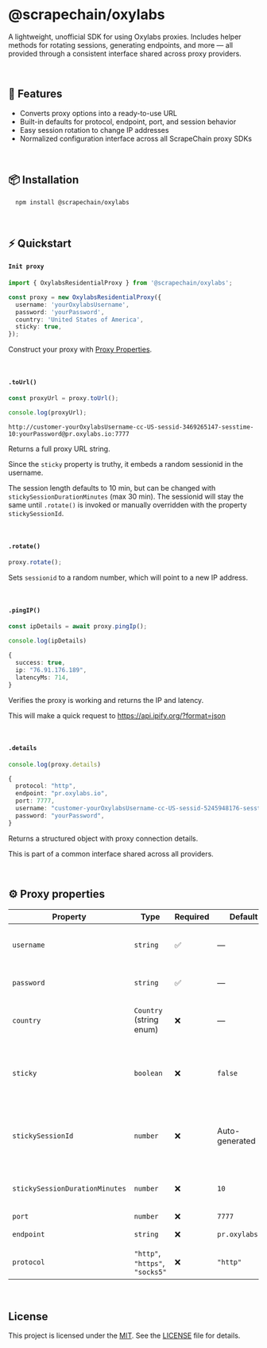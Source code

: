 
# @scrapechain/oxylabs

A lightweight, unofficial SDK for using Oxylabs proxies.
Includes helper methods for rotating sessions, generating endpoints, and more  — all provided through a consistent interface shared across proxy providers.

<br/>

## 🚀 Features
- Converts proxy options into a ready-to-use URL
- Built-in defaults for protocol, endpoint, port, and session behavior
- Easy session rotation to change IP addresses
- Normalized configuration interface across all ScrapeChain proxy SDKs

<br/>

## 📦 Installation
```bash
  npm install @scrapechain/oxylabs
```

<br/>

## ⚡ Quickstart
#### `Init proxy`

```ts
import { OxylabsResidentialProxy } from '@scrapechain/oxylabs';

const proxy = new OxylabsResidentialProxy({
  username: 'yourOxylabsUsername',
  password: 'yourPassword',
  country: 'United States of America',
  sticky: true,
});
```

Construct your proxy with [Proxy Properties](#️-proxy-properties).

<br/>

#### `.toUrl()`
```ts
const proxyUrl = proxy.toUrl();

console.log(proxyUrl);
```
```text
http://customer-yourOxylabsUsername-cc-US-sessid-3469265147-sesstime-10:yourPassword@pr.oxylabs.io:7777
```
Returns a full proxy URL string.

Since the `sticky` property is truthy, it embeds a random sessionid in the username.

The session length defaults to 10 min, but can be changed with `stickySessionDurationMinutes` (max 30 min). The sessionid will stay the same until `.rotate()` is invoked or manually overridden with the property `stickySessionId`.

<br/>

#### `.rotate()`
```ts
proxy.rotate();
```
Sets `sessionid` to a random number, which will point to a new IP address.

<br/>

#### `.pingIP()`
```ts
const ipDetails = await proxy.pingIp();

console.log(ipDetails)
```
```ts
{
  success: true,
  ip: "76.91.176.189",
  latencyMs: 714,
}
```
Verifies the proxy is working and returns the IP and latency.

This will make a quick request to https://api.ipify.org/?format=json

<br/>

#### `.details`
```ts
console.log(proxy.details)

```
```ts
{
  protocol: "http",
  endpoint: "pr.oxylabs.io",
  port: 7777,
  username: "customer-yourOxylabsUsername-cc-US-sessid-5245948176-sesstime-10",
  password: "yourPassword",
}
```
Returns a structured object with proxy connection details.

This is part of a common interface shared across all providers.



<br/>

## ⚙️ Proxy properties
| Property | Type | Required | Default | Description                                                                 |
|--------------------------------|-----------------------------------|----------|------------------|-----------------------------------------------------------------------------|
| `username`                    | `string`                          | ✅       | —                | Your Oxylabs customer username.                                             |
| `password`                    | `string`                          | ✅       | —                | Your Oxylabs password.                                                      |
| `country`                     | `Country` (string enum)           | ❌       | —                | Country to geo-target the proxy IP.                                         |
| `sticky`                      | `boolean`                         | ❌       | `false`          | Enables sticky sessions (same IP across requests).                          |
| `stickySessionId`             | `number`                          | ❌       | Auto-generated   | Custom session ID for sticky mode (optional override).                      |
| `stickySessionDurationMinutes`| `number`                          | ❌       | `10`             | Duration of sticky session in minutes.                                      |
| `port`                        | `number`                          | ❌       | `7777`           | Proxy port.                                                                 |
| `endpoint`                    | `string`                          | ❌       | `pr.oxylabs.io`  | Proxy hostname.                                                              |
| `protocol`                    | `"http"`, `"https"`, `"socks5"`   | ❌       | `"http"`         | Proxy protocol to use.                                                      |

<br/>

## License

This project is licensed under the [MIT](LICENSE). See the [LICENSE](LICENSE) file for details.